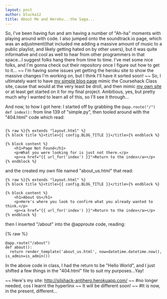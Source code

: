 ```yaml
---
layout: post
author: blucka12
title: About Me and Heroku...the Saga...
---
```


So, I've been having fun and am having a number of "Ah-ha" moments with playing around with code. I also jumped onto the soundtrack.io page, which was an adjustment(that included me adding a massive amount of music to a public playlist, and likely getting hated on by other users), but it was quite informative and cool as well to hear from other programmers in that space...I suggest folks hang there from time to time. I've met some nice folks, and I'm gonna check out their repository once I figure out how to get to it...
~~ I'm having some issues yet getting the heroku site to show the massive changes I'm working on, but I think I'll have it sorted soon! ~~ So, I ultimately want to have [my simple blog page](http://silshack-antihero.herokuapp.com/) mimic the Coursehack Class site, cause that would at the very least be droll, and then mimic [my own site](http://www.steadyflowblog.com) or at least get started on it for my final project. Ambitious, yes, but pretty much why I wanted to learn all of this, so I'll see it through...

And now, to how I got here: I started off by grabbing the `@app.route("/") def index():` from line 139 of "simple.py", then tooled around with the "404.html" code which read: 

```

{% raw %}{% extends "layout.html" %}
{% block title %}<title>{{ config.BLOG_TITLE }}</title>{% endblock %}

{% block content %}
	<h1>Page Not Found</h1>
	<p>What you were looking for is just not there.</p>
	<p><a href="{{ url_for('index') }}">Return to the index</a></p>
{% endblock %}
```

and the created my own file named "about_us.html" that read: 

```
{% raw %}{% extends "layout.html" %}
{% block title %}<title>{{ config.BLOG_TITLE }}</title>{% endblock %}

{% block content %}
	<h1>About Us</h1>
	<p>Here's where you look to confirm what you already wanted to think.</p>
	<p><a href="{{ url_for('index') }}">Return to the index</a></p>
{% endblock %}
```

then I inserted "/about" into the @approute code, reading: 

{% raw %}
```
@app.route("/about")
def about():
  return render_template('about_us.html', now=datetime.datetime.now(), is_admin=is_admin())
```


In the above code in class, I had the return to be "Hello World", and I just shifted a few things in the "404.html" file to suit my purposes...Yay!


~~ Here's my site: http://silshack-antihero.herokuapp.com/ ~~ #no longer needed, cos I learnt the hyperlinx
~~ It will be different soon! ~~ #It is now, in the present, different...